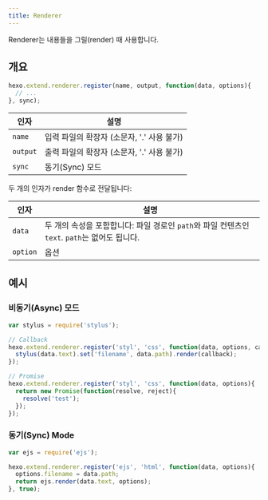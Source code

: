 ```yaml
---
title: Renderer
---
```

Renderer는 내용들을 그릴(render) 때 사용합니다.

## 개요

``` js
hexo.extend.renderer.register(name, output, function(data, options){
  // ...
}, sync);
```

인자 | 설명
--- | ---
`name` | 입력 파일의 확장자 (소문자, '.' 사용 불가)
`output` | 출력 파일의 확장자 (소문자, '.' 사용 불가)
`sync` | 동기(Sync) 모드


두 개의 인자가 render 함수로 전달됩니다:

인자 | 설명
--- | ---
`data` |두 개의 속성을 포함합니다: 파일 경로인 `path`와 파일 컨텐츠인 `text`. `path`는 없어도 됩니다.
`option` | 옵션

## 예시

### 비동기(Async) 모드

``` js
var stylus = require('stylus');

// Callback
hexo.extend.renderer.register('styl', 'css', function(data, options, callback){
  stylus(data.text).set('filename', data.path).render(callback);
});

// Promise
hexo.extend.renderer.register('styl', 'css', function(data, options){
  return new Promise(function(resolve, reject){
    resolve('test');
  });
});
```

### 동기(Sync) Mode

``` js
var ejs = require('ejs');

hexo.extend.renderer.register('ejs', 'html', function(data, options){
  options.filename = data.path;
  return ejs.render(data.text, options);
}, true);
```
